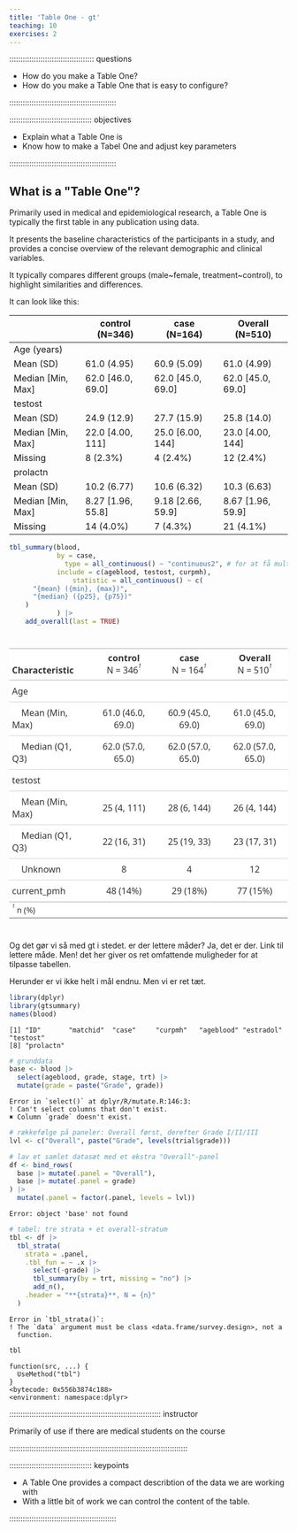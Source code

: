 ```yaml
---
title: 'Table One - gt'
teaching: 10
exercises: 2
---
```


:::::::::::::::::::::::::::::::::::::: questions 

- How do you make a Table One?
- How do you make a Table One that is easy to configure?

::::::::::::::::::::::::::::::::::::::::::::::::

::::::::::::::::::::::::::::::::::::: objectives

- Explain what a Table One is
- Know how to make a Tabel One and adjust key parameters


::::::::::::::::::::::::::::::::::::::::::::::::

## What is a "Table One"?

Primarily used in medical and epidemiological research,
a Table One is typically the first table in any publication
using data.

It presents the baseline characteristics of the participants
in a study, and provides a concise overview of the relevant
demographic and clinical variables.

It typically compares different groups (male~female, treatment~control), to highlight similarities and differences.





It can look like this:

<!--html_preserve--><div class="Rtable1"><table class="Rtable1">
<thead>
<tr>
<th class='rowlabel firstrow lastrow'></th>
<th class='firstrow lastrow'><span class='stratlabel'>control<br><span class='stratn'>(N=346)</span></span></th>
<th class='firstrow lastrow'><span class='stratlabel'>case<br><span class='stratn'>(N=164)</span></span></th>
<th class='firstrow lastrow'><span class='stratlabel'>Overall<br><span class='stratn'>(N=510)</span></span></th>
</tr>
</thead>
<tbody>
<tr>
<td class='rowlabel firstrow'>Age (years)</td>
<td class='firstrow'></td>
<td class='firstrow'></td>
<td class='firstrow'></td>
</tr>
<tr>
<td class='rowlabel'>Mean (SD)</td>
<td>61.0 (4.95)</td>
<td>60.9 (5.09)</td>
<td>61.0 (4.99)</td>
</tr>
<tr>
<td class='rowlabel lastrow'>Median [Min, Max]</td>
<td class='lastrow'>62.0 [46.0, 69.0]</td>
<td class='lastrow'>62.0 [45.0, 69.0]</td>
<td class='lastrow'>62.0 [45.0, 69.0]</td>
</tr>
<tr>
<td class='rowlabel firstrow'>testost</td>
<td class='firstrow'></td>
<td class='firstrow'></td>
<td class='firstrow'></td>
</tr>
<tr>
<td class='rowlabel'>Mean (SD)</td>
<td>24.9 (12.9)</td>
<td>27.7 (15.9)</td>
<td>25.8 (14.0)</td>
</tr>
<tr>
<td class='rowlabel'>Median [Min, Max]</td>
<td>22.0 [4.00, 111]</td>
<td>25.0 [6.00, 144]</td>
<td>23.0 [4.00, 144]</td>
</tr>
<tr>
<td class='rowlabel lastrow'>Missing</td>
<td class='lastrow'>8 (2.3%)</td>
<td class='lastrow'>4 (2.4%)</td>
<td class='lastrow'>12 (2.4%)</td>
</tr>
<tr>
<td class='rowlabel firstrow'>prolactn</td>
<td class='firstrow'></td>
<td class='firstrow'></td>
<td class='firstrow'></td>
</tr>
<tr>
<td class='rowlabel'>Mean (SD)</td>
<td>10.2 (6.77)</td>
<td>10.6 (6.32)</td>
<td>10.3 (6.63)</td>
</tr>
<tr>
<td class='rowlabel'>Median [Min, Max]</td>
<td>8.27 [1.96, 55.8]</td>
<td>9.18 [2.66, 59.9]</td>
<td>8.67 [1.96, 59.9]</td>
</tr>
<tr>
<td class='rowlabel lastrow'>Missing</td>
<td class='lastrow'>14 (4.0%)</td>
<td class='lastrow'>7 (4.3%)</td>
<td class='lastrow'>21 (4.1%)</td>
</tr>
</tbody>
</table>
</div><!--/html_preserve-->




``` r
tbl_summary(blood, 
            by = case, 
              type = all_continuous() ~ "continuous2", # for at få multilinie summary stats
            include = c(ageblood, testost, curpmh),
                statistic = all_continuous() ~ c(
      "{mean} ({min}, {max})",
      "{median} ({p25}, {p75})"
    )
            ) |>
    add_overall(last = TRUE)
```

<!--html_preserve--><div id="bcxqjeuwfe" style="padding-left:0px;padding-right:0px;padding-top:10px;padding-bottom:10px;overflow-x:auto;overflow-y:auto;width:auto;height:auto;">
<style>#bcxqjeuwfe table {
  font-family: system-ui, 'Segoe UI', Roboto, Helvetica, Arial, sans-serif, 'Apple Color Emoji', 'Segoe UI Emoji', 'Segoe UI Symbol', 'Noto Color Emoji';
  -webkit-font-smoothing: antialiased;
  -moz-osx-font-smoothing: grayscale;
}

#bcxqjeuwfe thead, #bcxqjeuwfe tbody, #bcxqjeuwfe tfoot, #bcxqjeuwfe tr, #bcxqjeuwfe td, #bcxqjeuwfe th {
  border-style: none;
}

#bcxqjeuwfe p {
  margin: 0;
  padding: 0;
}

#bcxqjeuwfe .gt_table {
  display: table;
  border-collapse: collapse;
  line-height: normal;
  margin-left: auto;
  margin-right: auto;
  color: #333333;
  font-size: 16px;
  font-weight: normal;
  font-style: normal;
  background-color: #FFFFFF;
  width: auto;
  border-top-style: solid;
  border-top-width: 2px;
  border-top-color: #A8A8A8;
  border-right-style: none;
  border-right-width: 2px;
  border-right-color: #D3D3D3;
  border-bottom-style: solid;
  border-bottom-width: 2px;
  border-bottom-color: #A8A8A8;
  border-left-style: none;
  border-left-width: 2px;
  border-left-color: #D3D3D3;
}

#bcxqjeuwfe .gt_caption {
  padding-top: 4px;
  padding-bottom: 4px;
}

#bcxqjeuwfe .gt_title {
  color: #333333;
  font-size: 125%;
  font-weight: initial;
  padding-top: 4px;
  padding-bottom: 4px;
  padding-left: 5px;
  padding-right: 5px;
  border-bottom-color: #FFFFFF;
  border-bottom-width: 0;
}

#bcxqjeuwfe .gt_subtitle {
  color: #333333;
  font-size: 85%;
  font-weight: initial;
  padding-top: 3px;
  padding-bottom: 5px;
  padding-left: 5px;
  padding-right: 5px;
  border-top-color: #FFFFFF;
  border-top-width: 0;
}

#bcxqjeuwfe .gt_heading {
  background-color: #FFFFFF;
  text-align: center;
  border-bottom-color: #FFFFFF;
  border-left-style: none;
  border-left-width: 1px;
  border-left-color: #D3D3D3;
  border-right-style: none;
  border-right-width: 1px;
  border-right-color: #D3D3D3;
}

#bcxqjeuwfe .gt_bottom_border {
  border-bottom-style: solid;
  border-bottom-width: 2px;
  border-bottom-color: #D3D3D3;
}

#bcxqjeuwfe .gt_col_headings {
  border-top-style: solid;
  border-top-width: 2px;
  border-top-color: #D3D3D3;
  border-bottom-style: solid;
  border-bottom-width: 2px;
  border-bottom-color: #D3D3D3;
  border-left-style: none;
  border-left-width: 1px;
  border-left-color: #D3D3D3;
  border-right-style: none;
  border-right-width: 1px;
  border-right-color: #D3D3D3;
}

#bcxqjeuwfe .gt_col_heading {
  color: #333333;
  background-color: #FFFFFF;
  font-size: 100%;
  font-weight: normal;
  text-transform: inherit;
  border-left-style: none;
  border-left-width: 1px;
  border-left-color: #D3D3D3;
  border-right-style: none;
  border-right-width: 1px;
  border-right-color: #D3D3D3;
  vertical-align: bottom;
  padding-top: 5px;
  padding-bottom: 6px;
  padding-left: 5px;
  padding-right: 5px;
  overflow-x: hidden;
}

#bcxqjeuwfe .gt_column_spanner_outer {
  color: #333333;
  background-color: #FFFFFF;
  font-size: 100%;
  font-weight: normal;
  text-transform: inherit;
  padding-top: 0;
  padding-bottom: 0;
  padding-left: 4px;
  padding-right: 4px;
}

#bcxqjeuwfe .gt_column_spanner_outer:first-child {
  padding-left: 0;
}

#bcxqjeuwfe .gt_column_spanner_outer:last-child {
  padding-right: 0;
}

#bcxqjeuwfe .gt_column_spanner {
  border-bottom-style: solid;
  border-bottom-width: 2px;
  border-bottom-color: #D3D3D3;
  vertical-align: bottom;
  padding-top: 5px;
  padding-bottom: 5px;
  overflow-x: hidden;
  display: inline-block;
  width: 100%;
}

#bcxqjeuwfe .gt_spanner_row {
  border-bottom-style: hidden;
}

#bcxqjeuwfe .gt_group_heading {
  padding-top: 8px;
  padding-bottom: 8px;
  padding-left: 5px;
  padding-right: 5px;
  color: #333333;
  background-color: #FFFFFF;
  font-size: 100%;
  font-weight: initial;
  text-transform: inherit;
  border-top-style: solid;
  border-top-width: 2px;
  border-top-color: #D3D3D3;
  border-bottom-style: solid;
  border-bottom-width: 2px;
  border-bottom-color: #D3D3D3;
  border-left-style: none;
  border-left-width: 1px;
  border-left-color: #D3D3D3;
  border-right-style: none;
  border-right-width: 1px;
  border-right-color: #D3D3D3;
  vertical-align: middle;
  text-align: left;
}

#bcxqjeuwfe .gt_empty_group_heading {
  padding: 0.5px;
  color: #333333;
  background-color: #FFFFFF;
  font-size: 100%;
  font-weight: initial;
  border-top-style: solid;
  border-top-width: 2px;
  border-top-color: #D3D3D3;
  border-bottom-style: solid;
  border-bottom-width: 2px;
  border-bottom-color: #D3D3D3;
  vertical-align: middle;
}

#bcxqjeuwfe .gt_from_md > :first-child {
  margin-top: 0;
}

#bcxqjeuwfe .gt_from_md > :last-child {
  margin-bottom: 0;
}

#bcxqjeuwfe .gt_row {
  padding-top: 8px;
  padding-bottom: 8px;
  padding-left: 5px;
  padding-right: 5px;
  margin: 10px;
  border-top-style: solid;
  border-top-width: 1px;
  border-top-color: #D3D3D3;
  border-left-style: none;
  border-left-width: 1px;
  border-left-color: #D3D3D3;
  border-right-style: none;
  border-right-width: 1px;
  border-right-color: #D3D3D3;
  vertical-align: middle;
  overflow-x: hidden;
}

#bcxqjeuwfe .gt_stub {
  color: #333333;
  background-color: #FFFFFF;
  font-size: 100%;
  font-weight: initial;
  text-transform: inherit;
  border-right-style: solid;
  border-right-width: 2px;
  border-right-color: #D3D3D3;
  padding-left: 5px;
  padding-right: 5px;
}

#bcxqjeuwfe .gt_stub_row_group {
  color: #333333;
  background-color: #FFFFFF;
  font-size: 100%;
  font-weight: initial;
  text-transform: inherit;
  border-right-style: solid;
  border-right-width: 2px;
  border-right-color: #D3D3D3;
  padding-left: 5px;
  padding-right: 5px;
  vertical-align: top;
}

#bcxqjeuwfe .gt_row_group_first td {
  border-top-width: 2px;
}

#bcxqjeuwfe .gt_row_group_first th {
  border-top-width: 2px;
}

#bcxqjeuwfe .gt_summary_row {
  color: #333333;
  background-color: #FFFFFF;
  text-transform: inherit;
  padding-top: 8px;
  padding-bottom: 8px;
  padding-left: 5px;
  padding-right: 5px;
}

#bcxqjeuwfe .gt_first_summary_row {
  border-top-style: solid;
  border-top-color: #D3D3D3;
}

#bcxqjeuwfe .gt_first_summary_row.thick {
  border-top-width: 2px;
}

#bcxqjeuwfe .gt_last_summary_row {
  padding-top: 8px;
  padding-bottom: 8px;
  padding-left: 5px;
  padding-right: 5px;
  border-bottom-style: solid;
  border-bottom-width: 2px;
  border-bottom-color: #D3D3D3;
}

#bcxqjeuwfe .gt_grand_summary_row {
  color: #333333;
  background-color: #FFFFFF;
  text-transform: inherit;
  padding-top: 8px;
  padding-bottom: 8px;
  padding-left: 5px;
  padding-right: 5px;
}

#bcxqjeuwfe .gt_first_grand_summary_row {
  padding-top: 8px;
  padding-bottom: 8px;
  padding-left: 5px;
  padding-right: 5px;
  border-top-style: double;
  border-top-width: 6px;
  border-top-color: #D3D3D3;
}

#bcxqjeuwfe .gt_last_grand_summary_row_top {
  padding-top: 8px;
  padding-bottom: 8px;
  padding-left: 5px;
  padding-right: 5px;
  border-bottom-style: double;
  border-bottom-width: 6px;
  border-bottom-color: #D3D3D3;
}

#bcxqjeuwfe .gt_striped {
  background-color: rgba(128, 128, 128, 0.05);
}

#bcxqjeuwfe .gt_table_body {
  border-top-style: solid;
  border-top-width: 2px;
  border-top-color: #D3D3D3;
  border-bottom-style: solid;
  border-bottom-width: 2px;
  border-bottom-color: #D3D3D3;
}

#bcxqjeuwfe .gt_footnotes {
  color: #333333;
  background-color: #FFFFFF;
  border-bottom-style: none;
  border-bottom-width: 2px;
  border-bottom-color: #D3D3D3;
  border-left-style: none;
  border-left-width: 2px;
  border-left-color: #D3D3D3;
  border-right-style: none;
  border-right-width: 2px;
  border-right-color: #D3D3D3;
}

#bcxqjeuwfe .gt_footnote {
  margin: 0px;
  font-size: 90%;
  padding-top: 4px;
  padding-bottom: 4px;
  padding-left: 5px;
  padding-right: 5px;
}

#bcxqjeuwfe .gt_sourcenotes {
  color: #333333;
  background-color: #FFFFFF;
  border-bottom-style: none;
  border-bottom-width: 2px;
  border-bottom-color: #D3D3D3;
  border-left-style: none;
  border-left-width: 2px;
  border-left-color: #D3D3D3;
  border-right-style: none;
  border-right-width: 2px;
  border-right-color: #D3D3D3;
}

#bcxqjeuwfe .gt_sourcenote {
  font-size: 90%;
  padding-top: 4px;
  padding-bottom: 4px;
  padding-left: 5px;
  padding-right: 5px;
}

#bcxqjeuwfe .gt_left {
  text-align: left;
}

#bcxqjeuwfe .gt_center {
  text-align: center;
}

#bcxqjeuwfe .gt_right {
  text-align: right;
  font-variant-numeric: tabular-nums;
}

#bcxqjeuwfe .gt_font_normal {
  font-weight: normal;
}

#bcxqjeuwfe .gt_font_bold {
  font-weight: bold;
}

#bcxqjeuwfe .gt_font_italic {
  font-style: italic;
}

#bcxqjeuwfe .gt_super {
  font-size: 65%;
}

#bcxqjeuwfe .gt_footnote_marks {
  font-size: 75%;
  vertical-align: 0.4em;
  position: initial;
}

#bcxqjeuwfe .gt_asterisk {
  font-size: 100%;
  vertical-align: 0;
}

#bcxqjeuwfe .gt_indent_1 {
  text-indent: 5px;
}

#bcxqjeuwfe .gt_indent_2 {
  text-indent: 10px;
}

#bcxqjeuwfe .gt_indent_3 {
  text-indent: 15px;
}

#bcxqjeuwfe .gt_indent_4 {
  text-indent: 20px;
}

#bcxqjeuwfe .gt_indent_5 {
  text-indent: 25px;
}

#bcxqjeuwfe .katex-display {
  display: inline-flex !important;
  margin-bottom: 0.75em !important;
}

#bcxqjeuwfe div.Reactable > div.rt-table > div.rt-thead > div.rt-tr.rt-tr-group-header > div.rt-th-group:after {
  height: 0px !important;
}
</style>
<table class="gt_table" data-quarto-disable-processing="false" data-quarto-bootstrap="false">
  <thead>
    <tr class="gt_col_headings">
      <th class="gt_col_heading gt_columns_bottom_border gt_left" rowspan="1" colspan="1" scope="col" id="label"><span class='gt_from_md'><strong>Characteristic</strong></span></th>
      <th class="gt_col_heading gt_columns_bottom_border gt_center" rowspan="1" colspan="1" scope="col" id="stat_1"><span class='gt_from_md'><strong>control</strong><br />
N = 346</span><span class="gt_footnote_marks" style="white-space:nowrap;font-style:italic;font-weight:normal;line-height:0;"><sup>1</sup></span></th>
      <th class="gt_col_heading gt_columns_bottom_border gt_center" rowspan="1" colspan="1" scope="col" id="stat_2"><span class='gt_from_md'><strong>case</strong><br />
N = 164</span><span class="gt_footnote_marks" style="white-space:nowrap;font-style:italic;font-weight:normal;line-height:0;"><sup>1</sup></span></th>
      <th class="gt_col_heading gt_columns_bottom_border gt_center" rowspan="1" colspan="1" scope="col" id="stat_0"><span class='gt_from_md'><strong>Overall</strong><br />
N = 510</span><span class="gt_footnote_marks" style="white-space:nowrap;font-style:italic;font-weight:normal;line-height:0;"><sup>1</sup></span></th>
    </tr>
  </thead>
  <tbody class="gt_table_body">
    <tr><td headers="label" class="gt_row gt_left">Age</td>
<td headers="stat_1" class="gt_row gt_center"><br /></td>
<td headers="stat_2" class="gt_row gt_center"><br /></td>
<td headers="stat_0" class="gt_row gt_center"><br /></td></tr>
    <tr><td headers="label" class="gt_row gt_left">    Mean (Min, Max)</td>
<td headers="stat_1" class="gt_row gt_center">61.0 (46.0, 69.0)</td>
<td headers="stat_2" class="gt_row gt_center">60.9 (45.0, 69.0)</td>
<td headers="stat_0" class="gt_row gt_center">61.0 (45.0, 69.0)</td></tr>
    <tr><td headers="label" class="gt_row gt_left">    Median (Q1, Q3)</td>
<td headers="stat_1" class="gt_row gt_center">62.0 (57.0, 65.0)</td>
<td headers="stat_2" class="gt_row gt_center">62.0 (57.0, 65.0)</td>
<td headers="stat_0" class="gt_row gt_center">62.0 (57.0, 65.0)</td></tr>
    <tr><td headers="label" class="gt_row gt_left">testost</td>
<td headers="stat_1" class="gt_row gt_center"><br /></td>
<td headers="stat_2" class="gt_row gt_center"><br /></td>
<td headers="stat_0" class="gt_row gt_center"><br /></td></tr>
    <tr><td headers="label" class="gt_row gt_left">    Mean (Min, Max)</td>
<td headers="stat_1" class="gt_row gt_center">25 (4, 111)</td>
<td headers="stat_2" class="gt_row gt_center">28 (6, 144)</td>
<td headers="stat_0" class="gt_row gt_center">26 (4, 144)</td></tr>
    <tr><td headers="label" class="gt_row gt_left">    Median (Q1, Q3)</td>
<td headers="stat_1" class="gt_row gt_center">22 (16, 31)</td>
<td headers="stat_2" class="gt_row gt_center">25 (19, 33)</td>
<td headers="stat_0" class="gt_row gt_center">23 (17, 31)</td></tr>
    <tr><td headers="label" class="gt_row gt_left">    Unknown</td>
<td headers="stat_1" class="gt_row gt_center">8</td>
<td headers="stat_2" class="gt_row gt_center">4</td>
<td headers="stat_0" class="gt_row gt_center">12</td></tr>
    <tr><td headers="label" class="gt_row gt_left">current_pmh</td>
<td headers="stat_1" class="gt_row gt_center">48 (14%)</td>
<td headers="stat_2" class="gt_row gt_center">29 (18%)</td>
<td headers="stat_0" class="gt_row gt_center">77 (15%)</td></tr>
  </tbody>
  
  <tfoot class="gt_footnotes">
    <tr>
      <td class="gt_footnote" colspan="4"><span class="gt_footnote_marks" style="white-space:nowrap;font-style:italic;font-weight:normal;line-height:0;"><sup>1</sup></span> <span class='gt_from_md'>n (%)</span></td>
    </tr>
  </tfoot>
</table>
</div><!--/html_preserve-->

Og det gør vi så med gt i stedet.
er der lettere måder? Ja, det er der. Link til lettere måde. 
Men! det her giver os ret omfattende muligheder for at tilpasse tabellen.


Herunder er vi ikke helt i mål endnu. Men vi er ret tæt.


``` r
library(dplyr)
library(gtsummary)
names(blood)
```

``` output
[1] "ID"       "matchid"  "case"     "curpmh"   "ageblood" "estradol" "testost" 
[8] "prolactn"
```

``` r
# grunddata
base <- blood |>
  select(ageblood, grade, stage, trt) |>
  mutate(grade = paste("Grade", grade))
```

``` error
Error in `select()` at dplyr/R/mutate.R:146:3:
! Can't select columns that don't exist.
✖ Column `grade` doesn't exist.
```

``` r
# rækkefølge på paneler: Overall først, derefter Grade I/II/III
lvl <- c("Overall", paste("Grade", levels(trial$grade)))

# lav et samlet datasæt med et ekstra "Overall"-panel
df <- bind_rows(
  base |> mutate(.panel = "Overall"),
  base |> mutate(.panel = grade)
) |>
  mutate(.panel = factor(.panel, levels = lvl))
```

``` error
Error: object 'base' not found
```

``` r
# tabel: tre strata + et overall-stratum
tbl <- df |>
  tbl_strata(
    strata = .panel,
    .tbl_fun = ~ .x |>
      select(-grade) |> 
      tbl_summary(by = trt, missing = "no") |>
      add_n(),
    .header = "**{strata}**, N = {n}"
  )
```

``` error
Error in `tbl_strata()`:
! The `data` argument must be class <data.frame/survey.design>, not a
  function.
```

``` r
tbl
```

``` output
function(src, ...) {
  UseMethod("tbl")
}
<bytecode: 0x556b3874c188>
<environment: namespace:dplyr>
```

:::::::::::::::::::::::::::::::::::::::::::::::::::::::::::::::::::: instructor

Primarily of use if there are medical students on the course

::::::::::::::::::::::::::::::::::::::::::::::::::::::::::::::::::::::::::::::::


::::::::::::::::::::::::::::::::::::: keypoints 

- A Table One provides a compact describtion of the data we are working with
- With a little bit of work we can control the content of the table.

::::::::::::::::::::::::::::::::::::::::::::::::

